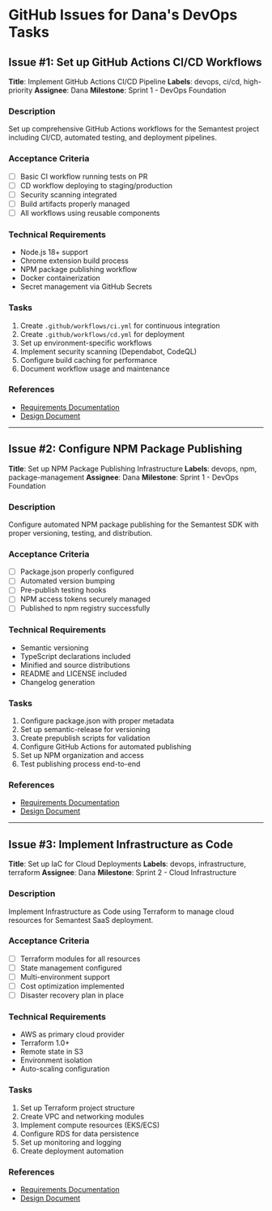 # GitHub Issues for Dana's DevOps Tasks

## Issue #1: Set up GitHub Actions CI/CD Workflows
**Title**: Implement GitHub Actions CI/CD Pipeline
**Labels**: devops, ci/cd, high-priority
**Assignee**: Dana
**Milestone**: Sprint 1 - DevOps Foundation

### Description
Set up comprehensive GitHub Actions workflows for the Semantest project including CI/CD, automated testing, and deployment pipelines.

### Acceptance Criteria
- [ ] Basic CI workflow running tests on PR
- [ ] CD workflow deploying to staging/production
- [ ] Security scanning integrated
- [ ] Build artifacts properly managed
- [ ] All workflows using reusable components

### Technical Requirements
- Node.js 18+ support
- Chrome extension build process
- NPM package publishing workflow
- Docker containerization
- Secret management via GitHub Secrets

### Tasks
1. Create `.github/workflows/ci.yml` for continuous integration
2. Create `.github/workflows/cd.yml` for deployment
3. Set up environment-specific workflows
4. Implement security scanning (Dependabot, CodeQL)
5. Configure build caching for performance
6. Document workflow usage and maintenance

### References
- [Requirements Documentation](/requirements/dana-devops/github-workflows/)
- [Design Document](/requirements/dana-devops/github-workflows/design.md)

---

## Issue #2: Configure NPM Package Publishing
**Title**: Set up NPM Package Publishing Infrastructure
**Labels**: devops, npm, package-management
**Assignee**: Dana
**Milestone**: Sprint 1 - DevOps Foundation

### Description
Configure automated NPM package publishing for the Semantest SDK with proper versioning, testing, and distribution.

### Acceptance Criteria
- [ ] Package.json properly configured
- [ ] Automated version bumping
- [ ] Pre-publish testing hooks
- [ ] NPM access tokens securely managed
- [ ] Published to npm registry successfully

### Technical Requirements
- Semantic versioning
- TypeScript declarations included
- Minified and source distributions
- README and LICENSE included
- Changelog generation

### Tasks
1. Configure package.json with proper metadata
2. Set up semantic-release for versioning
3. Create prepublish scripts for validation
4. Configure GitHub Actions for automated publishing
5. Set up NPM organization and access
6. Test publishing process end-to-end

### References
- [Requirements Documentation](/requirements/dana-devops/npm-packaging/)
- [Design Document](/requirements/dana-devops/npm-packaging/design.md)

---

## Issue #3: Implement Infrastructure as Code
**Title**: Set up IaC for Cloud Deployments
**Labels**: devops, infrastructure, terraform
**Assignee**: Dana
**Milestone**: Sprint 2 - Cloud Infrastructure

### Description
Implement Infrastructure as Code using Terraform to manage cloud resources for Semantest SaaS deployment.

### Acceptance Criteria
- [ ] Terraform modules for all resources
- [ ] State management configured
- [ ] Multi-environment support
- [ ] Cost optimization implemented
- [ ] Disaster recovery plan in place

### Technical Requirements
- AWS as primary cloud provider
- Terraform 1.0+
- Remote state in S3
- Environment isolation
- Auto-scaling configuration

### Tasks
1. Set up Terraform project structure
2. Create VPC and networking modules
3. Implement compute resources (EKS/ECS)
4. Configure RDS for data persistence
5. Set up monitoring and logging
6. Create deployment automation

### References
- [Requirements Documentation](/requirements/dana-devops/iac-deployments/)
- [Design Document](/requirements/dana-devops/iac-deployments/design.md)